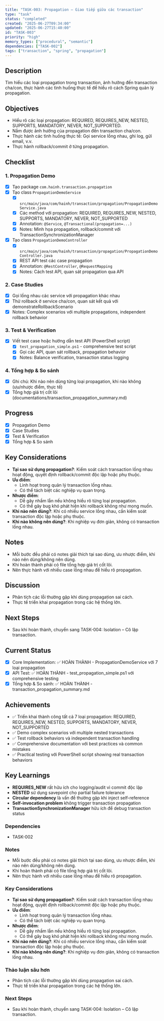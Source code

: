 ```yaml
---
title: "TASK-003: Propagation – Giao tiếp giữa các transaction"
type: "task"
status: "completed"
created: "2025-06-27T09:34:00"
updated: "2025-06-27T15:40:00"
id: "TASK-003"
priority: "high"
memory_types: ["procedural", "semantic"]
dependencies: ["TASK-002"]
tags: ["transaction", "spring", "propagation"]
---
```


## Description
Tìm hiểu các loại propagation trong transaction, ảnh hưởng đến transaction cha/con, thực hành các tình huống thực tế để hiểu rõ cách Spring quản lý propagation.

## Objectives
- Hiểu rõ các loại propagation: REQUIRED, REQUIRES_NEW, NESTED, SUPPORTS, MANDATORY, NEVER, NOT_SUPPORTED.
- Nắm được ảnh hưởng của propagation đến transaction cha/con.
- Thực hành các tình huống thực tế: Gọi service lồng nhau, ghi log, gửi email, v.v.
- Thực hành rollback/commit ở từng propagation.

## Checklist

### 1. Propagation Demo
- [x] Tạo package `com.hainh.transaction.propagation`
- [x] Tạo class `PropagationDemoService`
    - [x] `src/main/java/com/hainh/transaction/propagation/PropagationDemoService.java`
    - [x] Các method với propagation: REQUIRED, REQUIRES_NEW, NESTED, SUPPORTS, MANDATORY, NEVER, NOT_SUPPORTED
    - [x] Annotation: `@Service`, `@Transactional(propagation=...)`
    - [x] Notes: Minh họa propagation, rollback/commit với TransactionSynchronizationManager
- [x] Tạo class `PropagationDemoController`
    - [x] `src/main/java/com/hainh/transaction/propagation/PropagationDemoController.java`
    - [x] REST API test các case propagation
    - [x] Annotation: `@RestController`, `@RequestMapping`
    - [x] Notes: Cách test API, quan sát propagation qua API

### 2. Case Studies
- [x] Gọi lồng nhau các service với propagation khác nhau
- [x] Thử rollback ở service cha/con, quan sát kết quả với demonstrateRollbackScenario
- [x] Notes: Complex scenarios với multiple propagations, independent rollback behavior

### 3. Test & Verification
- [x] Viết test case hoặc hướng dẫn test API (PowerShell script)
    - [x] `test_propagation_simple.ps1` - comprehensive test script
    - [x] Gọi các API, quan sát rollback, propagation behavior
    - [x] Notes: Balance verification, transaction status logging

### 4. Tổng hợp & So sánh
- [x] Ghi chú: Khi nào nên dùng từng loại propagation, khi nào không (ưu/nhược điểm, thực tế)
- [x] Tổng hợp giá trị cốt lõi (documentations/transaction_propagation_summary.md)

## Progress
- [x] Propagation Demo
- [x] Case Studies
- [x] Test & Verification
- [x] Tổng hợp & So sánh

## Key Considerations
- **Tại sao sử dụng propagation?**: Kiểm soát cách transaction lồng nhau hoạt động, quyết định rollback/commit độc lập hoặc phụ thuộc.
- **Ưu điểm**:
    - Linh hoạt trong quản lý transaction lồng nhau.
    - Có thể tách biệt các nghiệp vụ quan trọng.
- **Nhược điểm**:
    - Dễ gây nhầm lẫn nếu không hiểu rõ từng loại propagation.
    - Có thể gây bug khó phát hiện khi rollback không như mong muốn.
- **Khi nào nên dùng?**: Khi có nhiều service lồng nhau, cần kiểm soát transaction độc lập hoặc phụ thuộc.
- **Khi nào không nên dùng?**: Khi nghiệp vụ đơn giản, không có transaction lồng nhau.

## Notes
- Mỗi bước đều phải có notes giải thích tại sao dùng, ưu nhược điểm, khi nào nên dùng/không nên dùng.
- Khi hoàn thành phải có file tổng hợp giá trị cốt lõi.
- Nên thực hành với nhiều case lồng nhau để hiểu rõ propagation.

## Discussion
- Phân tích các lỗi thường gặp khi dùng propagation sai cách.
- Thực tế triển khai propagation trong các hệ thống lớn.

## Next Steps
- Sau khi hoàn thành, chuyển sang TASK-004: Isolation – Cô lập transaction.

## Current Status
- [x] Core Implementation: ✅ HOÀN THÀNH - PropagationDemoService với 7 loại propagation
- [x] API Test: ✅ HOÀN THÀNH - test_propagation_simple.ps1 với comprehensive testing
- [x] Tổng hợp & So sánh: ✅ HOÀN THÀNH - transaction_propagation_summary.md

## Achievements
- ✅ Triển khai thành công tất cả 7 loại propagation: REQUIRED, REQUIRES_NEW, NESTED, SUPPORTS, MANDATORY, NEVER, NOT_SUPPORTED
- ✅ Demo complex scenarios với multiple nested transactions
- ✅ Test rollback behaviors và independent transaction handling
- ✅ Comprehensive documentation với best practices và common mistakes
- ✅ Practical testing với PowerShell script showing real transaction behaviors

## Key Learnings
- **REQUIRES_NEW** rất hữu ích cho logging/audit vì commit độc lập
- **NESTED** sử dụng savepoint cho partial failure tolerance
- **Circular dependency** là vấn đề thường gặp khi inject self-reference
- **Self-invocation problem** không trigger transaction propagation
- **TransactionSynchronizationManager** hữu ích để debug transaction status

### Dependencies

- TASK-002

### Notes

- Mỗi bước đều phải có notes giải thích tại sao dùng, ưu nhược điểm, khi nào nên dùng/không nên dùng.
- Khi hoàn thành phải có file tổng hợp giá trị cốt lõi.
- Nên thực hành với nhiều case lồng nhau để hiểu rõ propagation.

### Key Considerations

- **Tại sao sử dụng propagation?**: Kiểm soát cách transaction lồng nhau hoạt động, quyết định rollback/commit độc lập hoặc phụ thuộc.
- **Ưu điểm**:
    - Linh hoạt trong quản lý transaction lồng nhau.
    - Có thể tách biệt các nghiệp vụ quan trọng.
- **Nhược điểm**:
    - Dễ gây nhầm lẫn nếu không hiểu rõ từng loại propagation.
    - Có thể gây bug khó phát hiện khi rollback không như mong muốn.
- **Khi nào nên dùng?**: Khi có nhiều service lồng nhau, cần kiểm soát transaction độc lập hoặc phụ thuộc.
- **Khi nào không nên dùng?**: Khi nghiệp vụ đơn giản, không có transaction lồng nhau.

### Thảo luận sâu hơn

- Phân tích các lỗi thường gặp khi dùng propagation sai cách.
- Thực tế triển khai propagation trong các hệ thống lớn.

### Next Steps

- Sau khi hoàn thành, chuyển sang TASK-004: Isolation – Cô lập transaction. 